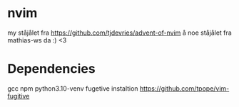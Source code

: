 # nvim 

my ståjålet fra 
https://github.com/tjdevries/advent-of-nvim
å noe ståjålet fra mathias-ws da :) <3
# Dependencies
gcc
npm
python3.10-venv
fugetive instaltion https://github.com/tpope/vim-fugitive
